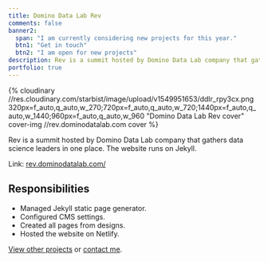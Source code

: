 ```yaml
---
title: Domino Data Lab Rev
comments: false
banner2:
  span: "I am currently considering new projects for this year."
  btn1: "Get in touch"
  btn2: "I am open for new projects"
description: Rev is a summit hosted by Domino Data Lab company that gathers data science leaders in one place.
portfolio: true
---
```


{% cloudinary //res.cloudinary.com/starbist/image/upload/v1549951653/ddlr_rpy3cx.png 320px=f_auto,q_auto,w_270;720px=f_auto,q_auto,w_720;1440px=f_auto,q_auto,w_1440;960px=f_auto,q_auto,w_960 "Domino Data Lab Rev cover" cover-img //rev.dominodatalab.com cover %}

Rev is a summit hosted by Domino Data Lab company that gathers data science leaders in one place. The website runs on Jekyll.

Link: [rev.dominodatalab.com/](//rev.dominodatalab.com/)

## Responsibilities

- Managed Jekyll static page generator.
- Configured CMS settings.
- Created all pages from designs.
- Hosted the website on Netlify.

[View other projects](/portfolio/) or [contact me](/about-me/).
